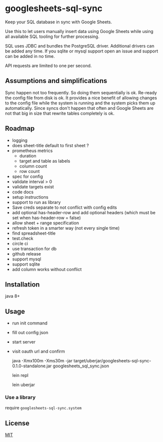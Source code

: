 # googlesheets-sql-sync

Keep your SQL database in sync with Google Sheets.

Use this to let users manually insert data using Google Sheets
while using all available SQL tooling for further processing.

SQL uses JDBC and bundles the PostgreSQL driver.
Additional drivers can be added any time.
If you sqlite or mysql support open an issue and support can be added in no time.

API requests are limited to one per second.


## Assumptions and simplifications

Sync happen not too frequently.
So doing them sequentially is ok.
Re-ready the config file from disk is ok. It provides a nice benefit of allowing changes to the config file while the system is running and the system picks them up automatically.
Since syncs don't happen that often and Google Sheets are not that big in size that rewrite tables completely is ok.


## Roadmap

- logging
- does sheet-title default to first sheet ?
- prometheus metrics
  - duration
  - target and table as labels
  - column count
  - row count
- spec for config
- validate interval > 0
- validate targets exist
- code docs
- setup instructions
- support to run as library
- Save creds separate to not conflict with config edits
- add optional has-header-row and add optional headers (which must be set when has-header-row = false)
- allow sheet + range specification
- refresh token in a smarter way (not every single time)
- find spreadsheet-title
- test.check
- circle ci
- use transaction for db
- github release
- support mysql
- support sqlite
- add column works without conflict


## Installation

java 8+


## Usage

- run init command
- fill out config json
- start server
- visit oauth url and confirm

    java -Xmx100m -Xms30m -jar target/uberjar/googlesheets-sql-sync-0.1.0-standalone.jar googlesheets_sql_sync.json

    lein repl

    lein uberjar

### Use a library

require `googlesheets-sql-sync.system`


## License

[MIT](./LICENSE)

